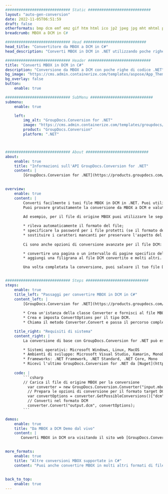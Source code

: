 ```yaml
---
############################# Static ############################
layout: "auto-gen-conversion"
date: 2022-11-05T06:51:59
draft: false
otherformats: bmp dcm emf emz gif htm html ico jp2 jpeg jpg mht mhtml png psb psd svg svgz tga tif tiff webp wmf wmz
breadcrumb: MBOX a DCM in C#

############################# Head ############################
head_title: "Convertitore da MBOX a DCM in C#"
head_description: "Converti MBOX in DCM in .NET utilizzando poche righe di codice. Utilizza l'API di conversione dei documenti di GroupDocs per convertire oltre 160 formati di file."

############################# Header ############################
title: "Converti MBOX in DCM in C#"
description: "Conversione da MBOX a DCM con poche righe di codice .NET"
bg_image: "https://cms.admin.containerize.com/templates/aspose/App_Themes/V3/images/bg/header1.png"
bg_overlay: false
button:
    enable: true

############################# SubMenu ############################
submenu:
    enable: true

    left:
        img_alt: "GroupDocs.Conversion for .NET"
        image: "https://cms.admin.containerize.com/templates/groupdocs/images/product-logos/90x90-noborder/groupdocs-conversion-net.png"
        product: "GroupDocs.Conversion"
        platform: ".NET"



############################# About ############################
about:
    enable: true
    title: "Informazioni sull'API GroupDocs.Conversion for .NET"
    content: |
        [GroupDocs.Conversion for .NET](https://products.groupdocs.com/conversion/net/) può essere utilizzato per convertire Microsoft Word, Excel, PowerPoint, PDF, Visio e altri formati. GroupDocs.Conversion è un'API standalone adatta per sistemi interni e back-end in cui sono richieste prestazioni elevate. Non dipende da alcun software come Microsoft o Open Office.
    

overview:
    enable: true
    content: |
        Converti facilmente i tuoi file MBOX in DCM in .NET. Puoi utilizzare solo un paio di righe di codice C# in qualsiasi piattaforma a tua scelta come: Windows, Linux, macOS.
        Puoi provare gratuitamente la conversione da MBOX a DCM e valutare la qualità dei risultati della conversione. Insieme a semplici scenari di conversione di file, puoi provare opzioni più avanzate per caricare il file di origine MBOX e per salvare il risultato di output DCM. 
        
        Ad esempio, per il file di origine MBOX puoi utilizzare le seguenti opzioni di caricamento:

        * rileva automaticamente il formato del file;
        * specificare la password per i file protetti (se il formato del file lo supporta);
        * sostituire i caratteri mancanti per preservare l'aspetto del documento.
        
        Ci sono anche opzioni di conversione avanzate per il file DCM:

        * convertire una pagina o un intervallo di pagine specifico del documento;
        * aggiungi una filigrana al file DCM convertito e molti altri.

        Una volta completata la conversione, puoi salvare il tuo file DCM nel percorso del file locale o in qualsiasi archivio di terze parti come FTP, Amazon S3, Google Drive, Dropbox ecc. Nota: per convertire MBOX in {{ TO}} non è necessario alcun software aggiuntivo installato, come MS Office, Open Office, Adobe Acrobat Reader ecc.


############################# Steps ############################
steps:
    enable: true
    title_left: "Passaggi per convertire MBOX in DCM in C#"
    content_left: |
        [GroupDocs.Conversion for .NET](https://products.groupdocs.com/conversion/net/) consente agli sviluppatori di convertire facilmente un file MBOX in DCM con poche righe di codice.
        
        * Crea un'istanza della classe Converter e fornisci al file MBOX il percorso completo
        * Crea e imposta ConvertOptions per il tipo DCM.
        * Chiama il metodo Converter.Convert e passa il percorso completo e il formato (DCM) come parametro

    title_right: "Requisiti di sistema"
    content_right: |
        La conversione di base con GroupDocs.Conversion for .NET può essere eseguita in pochi semplici passaggi. Le nostre API sono supportate su tutte le principali piattaforme e sistemi operativi. Prima di eseguire il codice seguente, assicurati di avere i seguenti prerequisiti installati sul tuo sistema.

        * Sistemi operativi: Microsoft Windows, Linux, MacOS
        * Ambienti di sviluppo: Microsoft Visual Studio, Xamarin, MonoDevelop
        * Frameworks: .NET Framework, .NET Standard, .NET Core, Mono
        * Ricevi l'ultimo GroupDocs.Conversion for .NET da [Nuget](https://www.nuget.org/packages/groupdocs.conversion)
         
    code: |
        ```csharp    
        // Carica il file di origine MBOX per la conversione
          var converter = new GroupDocs.Conversion.Converter("input.mbox");
          // Prepara le opzioni di conversione per il formato target DCM
          var convertOptions = converter.GetPossibleConversions()["dcm"].ConvertOptions;
          // Converti nel formato DCM
          converter.Convert("output.dcm", convertOptions);
        ```

demos:
    enable: true
    title: "Da MBOX a DCM Demo dal vivo"
    content: |
       Converti MBOX in DCM ora visitando il sito web [GroupDocs.Conversion App](https://products.groupdocs.app/conversion/family). La demo online presenta i seguenti vantaggi
          

more_formats:
    enable: true
    title: "Altre conversioni MBOX supportate in C#"
    content: "Puoi anche convertire MBOX in molti altri formati di file. Si prega di consultare l'elenco di seguito."
       
       
back_to_top:
    enable: true
---
```

